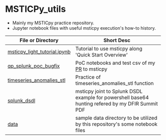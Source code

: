 # MSTICPy_utils

- Mainly my MSTICpy practice repository.
- Jupyter notebook files with useful msticpy execution's how-to history.

| File or Directory  | Short Desc |
| ------------- | ------------- |
| [msticpy_light_tutorial.ipynb](https://github.com/Tatsuya-hasegawa/MSTICPy_utils/blob/main/msticpy_light_tutorial.ipynb)  | Tutorial to use msticpy along 'Quick Start Overview' |
| [qp_splunk_poc_bugfix](https://github.com/Tatsuya-hasegawa/MSTICPy_utils/blob/main/qp_splunk_poc_bugfix) | PoC notebooks and test csv of my [PR](https://github.com/microsoft/msticpy/pull/657) to msticpy  |
| [timeseries_anomalies_stl](https://github.com/Tatsuya-hasegawa/MSTICPy_utils/blob/main/timeseries_anomalies_stl)  | Practice of timeseries_anomalies_stl function |
| [splunk_dsdl](https://github.com/Tatsuya-hasegawa/MSTICPy_utils/blob/main/splunk_dsdl)  | msticpy joint to Splunk DSDL example for powershell base64 hunting refered by my DFIR Summit PDF  |
| [data](https://github.com/Tatsuya-hasegawa/MSTICPy_utils/blob/main/data)  | sample data directory to be utilized by this repository's some notebook files |
